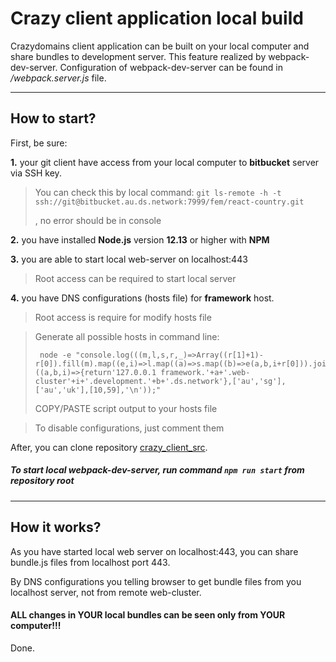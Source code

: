 Crazy client application local build
============

Crazydomains client application can be built on your local computer and share bundles to development server.
This feature realized by webpack-dev-server.
Configuration of webpack-dev-server can be found in _/webpack.server.js_ file.

---------

How to start?
------

First, be sure:

__1.__ your git client have access from your local computer to __bitbucket__ server via SSH key.

> You can check this by local command:
> `git ls-remote -h -t ssh://git@bitbucket.au.ds.network:7999/fem/react-country.git`
>
> , no error should be in console

__2.__ you have installed __Node.js__ version __12.13__ or higher with __NPM__

__3.__ you are able to start local web-server on localhost:443

> Root access can be required to start local server

__4.__ you have DNS configurations (hosts file) for __framework__ host.

> Root access is require for modify hosts file

> Generate all possible hosts in command line:
> ```
>  node -e "console.log(((m,l,s,r,_)=>Array((r[1]+1)-r[0]).fill(m).map((e,i)=>l.map((a)=>s.map((b)=>e(a,b,i+r[0])).join(_)).join(_)).join(_))((a,b,i)=>{return'127.0.0.1 framework.'+a+'.web-cluster'+i+'.development.'+b+'.ds.network'},['au','sg'],['au','uk'],[10,59],'\n'));"
>  ```
>
> COPY/PASTE script output to your hosts file

> To disable configurations, just comment them

After, you can clone repository [crazy_client_src](https://bitbucket.au.ds.network/projects/BWS/repos/crazy_client_src/browse).

##### To start local webpack-dev-server, run command `npm run start` from repository root

---------

How it works?
-------

As you have started local web server on localhost:443, you can share bundle.js files from localhost port 443.

By DNS configurations you telling browser to get bundle files from you localhost server, not from remote web-cluster.

#### ALL changes in YOUR local bundles can be seen only from YOUR computer!!!

Done.

